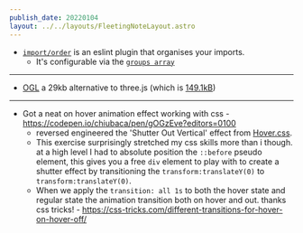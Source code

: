 ```yaml
---
publish_date: 20220104    
layout: ../../layouts/FleetingNoteLayout.astro
---
```

- [`import/order`](https://github.com/import-js/eslint-plugin-import/blob/main/docs/rules/order.md) is an eslint plugin that organises your imports. 
	- It's configurable via the [`groups array`](https://github.com/import-js/eslint-plugin-import/blob/main/docs/rules/order.md#groups-array)

--- 

- [OGL](https://github.com/oframe/ogl#weight) a 29kb alternative to three.js (which is [149.1kB](https://bundlephobia.com/package/three@0.136.0))

---

- Got a neat on hover animation effect working with css - https://codepen.io/chiubaca/pen/gOGzEve?editors=0100
	- reversed engineered the 'Shutter Out Vertical' effect from [Hover.css](https://ianlunn.github.io/Hover/).
	- This exercise surprisingly stretched my css skills more than i though. at a high level I had to absolute position the `::before` pseudo element, this gives you a free `div` element to play with to create a shutter effect by transitioning the `transform:translateY(0)` to `transform:translateY(0)`. 
	- When we apply the `transition: all 1s` to both the hover state and regular state the animation transition both on hover and out. thanks css tricks! - https://css-tricks.com/different-transitions-for-hover-on-hover-off/
